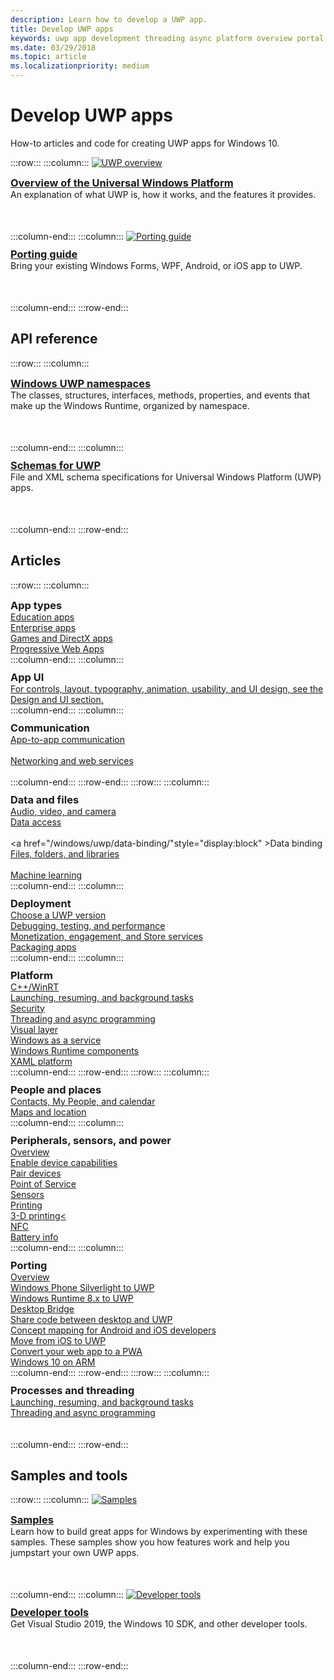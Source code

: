 ```yaml
---
description: Learn how to develop a UWP app.
title: Develop UWP apps
keywords: uwp app development threading async platform overview portal develop developers
ms.date: 03/29/2018
ms.topic: article
ms.localizationpriority: medium
---
```


# Develop UWP apps

How-to articles and code for creating UWP apps for Windows 10.

:::row:::
    :::column:::
        <a href="/windows/uwp/get-started/universal-application-platform-guide">
            <img src="https://docs.microsoft.com//media/hubs/windows/win_developer-uwp.svg" alt="UWP overview" />
        </a><br/>
        <h3 style="margin-top: 10px; margin-bottom: 0px"><a href="/windows/uwp/get-started/universal-application-platform-guide">Overview of the Universal Windows Platform</a></h3>
        <p style="margin-top: 0px; margin-bottom: 50px">An explanation of what UWP is, how it works, and the features it provides.</p>
    :::column-end:::
    :::column:::
        <a href="/windows/uwp/porting/index">
            <img src="https://docs.microsoft.com/media/illustrations/teams-fast-track.svg" alt="Porting guide" />
        </a><br/>
        <h3 style="margin-top: 10px; margin-bottom: 0px"><a href="/windows/uwp/porting/index">Porting guide</a></h3>
        <p style="margin-top: 0px; margin-bottom: 50px">Bring your existing Windows Forms, WPF, Android, or iOS app to UWP.</p>
    :::column-end:::
:::row-end:::

<!-- <ul class="panelContent cardsH" style="margin-left: 1px">
    <li>
        <a href="/windows/uwp/get-started/universal-application-platform-guide" style="display:block">
        <div class="cardSize">
            <div class="cardPadding">
                <div class="card">
                    <div class="cardImageOuter">
                        <div class="cardImage" style="background-color: #f2f2f2">                 
                            <img src="https://docs.microsoft.com//media/hubs/windows/win_developer-uwp.svg" alt="UWP overview"/>
                        </div>
                    </div>
                    <div class="cardText">
                        <h3>Overview of the Universal Windows Platform</h3>
                        <p>An explanation of what UWP is, how it works, and the features it provides.</p>
                    </div>
                </div>
            </div>
        </div>
        </a>
    </li>
    <li>
        <a href="/windows/uwp/porting/index" style="display:block">
        <div class="cardSize">
            <div class="cardPadding">
                <div class="card">
                    <div class="cardImageOuter">
                        <div class="cardImage" style="background-color: #f2f2f2">                
                            <img src="https://docs.microsoft.com/media/illustrations/teams-fast-track.svg" alt="Porting guide" />
                        </div>
                    </div>                
                    <div class="cardText">
                        <h3>Porting guide</h3>
                        <p>Bring your existing Windows Forms, WPF, Android, or iOS app to UWP. </p>
                    </div>
                </div>
            </div>
        </div>
        </a>
    </li>                 
</ul> -->

## API reference

:::row:::
    :::column:::
        <h3 style="margin-top: 10px; margin-bottom: 0px"><a href="/uwp/api">Windows UWP namespaces</a></h3>
        <p style="margin-top: 0px; margin-bottom: 50px">The classes, structures, interfaces, methods, properties, and events that make up the Windows Runtime, organized by namespace.</p>
    :::column-end:::
    :::column:::
        <h3 style="margin-top: 10px; margin-bottom: 0px"><a href="/uwp/schemas/">Schemas for UWP</a></h3>
        <p style="margin-top: 0px; margin-bottom: 50px">File and XML schema specifications for Universal Windows Platform (UWP) apps.</p>
    :::column-end:::
:::row-end:::

<!-- <ul class="panelContent cardsH" style="margin-left: 1px">
    <li>
        <a href="/uwp/api" style="display:block">
        <div class="cardSize">
            <div class="cardPadding">
                <div class="card">
                    <div class="cardText">
                        <h3>Windows UWP namespaces</h3>
                        <p>The classes, structures, interfaces, methods, properties, and events that make up the Windows Runtime, organized by namespace.</p>
                    </div>
                </div>
            </div>
        </div>
        </a>
    </li>
    <li>
        <a href="/uwp/schemas/" style="display:block">
        <div class="cardSize">
            <div class="cardPadding">
                <div class="card">
                    <div class="cardText">
                        <h3>Schemas for UWP</h3>
                        <p>File and XML schema specifications for Universal Windows Platform (UWP) apps. </p>
                    </div>
                </div>
            </div>
        </div>
        </a>
    </li>                 
</ul> -->

## Articles

:::row:::
    :::column:::
        <h3 style="margin-top: 10px; margin-bottom: 0px">App types</h3>
        <a href="/windows/uwp/apps-for-education/">Education apps</a><br/>
        <a href="/windows/uwp/enterprise/">Enterprise apps</a><br/>
        <a href="/windows/uwp/gaming/">Games and DirectX apps</a><br/>
        <a href="/microsoft-edge/progressive-web-apps">Progressive Web Apps</a><br/>
    :::column-end:::
    :::column:::
        <h3 style="margin-top: 10px; margin-bottom: 0px">App UI</h3>
        <a href="https://developer.microsoft.com/windows/apps/design">For controls, layout, typography, animation, usability, and UI design, see the Design and UI section.</a><br/>
    :::column-end:::
    :::column:::
        <h3 style="margin-top: 10px; margin-bottom: 0px">Communication</h3>
        <a style="display:block" href="/windows/uwp/app-to-app/">App-to-app communication</a><br/>
        <a style="display:block" href="/windows/uwp/networking/">Networking and web services</a><br/>
    :::column-end:::
:::row-end:::
:::row:::
    :::column:::
        <h3 style="margin-top: 10px; margin-bottom: 0px">Data and files</h3>
        <a href="/windows/uwp/audio-video-camera/">Audio, video, and camera</a><br/>
        <a href="/windows/uwp/data-access/" style="display:block" >Data access</a><br/>
        <a href="/windows/uwp/data-binding/"style="display:block" >Data binding</a><br/>
        <a href="/windows/uwp/files/" style="display:block" >Files, folders, and libraries</a><br/>
        <a href="/windows/uwp/machine-learning/">Machine learning</a><br/>
    :::column-end:::
    :::column:::
        <h3 style="margin-top: 10px; margin-bottom: 0px">Deployment</h3>
        <a href="/windows/uwp/updates-and-versions/choose-a-uwp-version">Choose a UWP version</a><br/>
        <a href="/windows/uwp/debug-test-perf/">Debugging, testing, and performance</a><br/>
        <a href="/windows/uwp/monetize/">Monetization, engagement, and Store services</a><br/>
        <a href="/windows/uwp/packaging/">Packaging apps</a><br/>
    :::column-end:::
    :::column:::
        <h3 style="margin-top: 10px; margin-bottom: 0px">Platform</h3>
        <a href="/windows/uwp/cpp-and-winrt-apis/">C++/WinRT</a><br/>
        <a href="/windows/uwp/launch-resume/">Launching, resuming, and background tasks</a><br/>
        <a href="/windows/uwp/security/">Security</a><br/>
        <a href="/windows/uwp/threading-async/">Threading and async programming</a><br/>
        <a href="/windows/uwp/composition/visual-layer">Visual layer</a><br/>
        <a href="/windows/uwp/updates-and-versions/application-development-for-windows-as-a-service">Windows as a service</a><br/>
        <a href="/windows/uwp/winrt-components/">Windows Runtime components</a><br/>
        <a href="/windows/uwp/xaml-platform/">XAML platform</a><br/>
    :::column-end:::
:::row-end:::
:::row:::
    :::column:::
        <h3 style="margin-top: 10px; margin-bottom: 0px">People and places</h3>
        <a href="/windows/uwp/contacts-and-calendar/">Contacts, My People, and calendar</a><br/>
        <a href="/windows/uwp/maps-and-location/">Maps and location</a><br/>
    :::column-end:::
    :::column:::
        <h3 style="margin-top: 10px; margin-bottom: 0px">Peripherals, sensors, and power</h3>
        <a href="/windows/uwp/contacts-and-calendar/">Overview</a><br/>
        <a href="/windows/uwp/devices-sensors/enable-device-capabilities">Enable device capabilities</a><br/>
        <a href="/windows/uwp/devices-sensors/pair-devices">Pair devices</a><br/>
        <a href="/windows/uwp/devices-sensors/point-of-service">Point of Service</a><br/>
        <a href="/windows/uwp/devices-sensors/sensors">Sensors</a><br/>
        <a href="/windows/uwp/devices-sensors/printing-and-scanning">Printing</a><br/>
        <a href="/windows/uwp/devices-sensors/3d-printing">3-D printing<</a><br/>
        <a href="/windows/uwp/devices-sensors/nfc">NFC</a><br/>
        <a href="/windows/uwp/devices-sensors/get-battery-info">Battery info</a><br/>
    :::column-end:::
    :::column:::
        <h3 style="margin-top: 10px; margin-bottom: 0px">Porting</h3>
        <a href="/windows/uwp/porting/">Overview</a><br/>
        <a href="/windows/uwp/porting/wpsl-to-uwp-root">Windows Phone Silverlight to UWP</a><br/>
        <a href="/windows/uwp/porting/w8x-to-uwp-root">Windows Runtime 8.x to UWP</a><br/>
        <a href="/windows/uwp/porting/desktop-to-uwp-root">Desktop Bridge</a><br/>
        <a href="/windows/uwp/porting/desktop-to-uwp-migrate">Share code between desktop and UWP</a><br/>
        <a href="/windows/uwp/porting/android-ios-uwp-map">Concept mapping for Android and iOS developers</a><br/>
        <a href="/windows/uwp/porting/ios-to-uwp-root">Move from iOS to UWP</a><br/>
        <a href="/microsoft-edge/progressive-web-apps">Convert your web app to a PWA</a><br/>
        <a href="/windows/uwp/porting/apps-on-arm">Windows 10 on ARM</a><br/>
    :::column-end:::
:::row-end:::
:::row:::
    :::column:::
        <h3 style="margin-top: 10px; margin-bottom: 0px">Processes and threading</h3>
        <a href="/windows/uwp/launch-resume/">Launching, resuming, and background tasks</a><br/>
        <a href="/windows/uwp/threading-async/">Threading and async programming</a><br/><br/><br/>
    :::column-end:::
:::row-end:::


 ## Samples and tools

 :::row:::
    :::column:::
        <a href="https://developer.microsoft.com/windows/samples">
            <img src="https://docs.microsoft.com/media/illustrations/sql-database-develop.svg" alt="Samples" />
        </a><br/>
        <h3 style="margin-top: 10px; margin-bottom: 0px"><a href="https://developer.microsoft.com/windows/samples">Samples</a></h3>
        <p style="margin-top: 0px; margin-bottom: 50px">Learn how to build great apps for Windows by experimenting with these samples. These samples show you how features work and help you jumpstart your own UWP apps.</p>
    :::column-end:::
    :::column:::
        <a href="https://developer.microsoft.com/windows/downloads">
            <img src="https://docs.microsoft.com/media/illustrations/sql-get-started-download.svg" alt="Developer tools" />
        </a><br/>
        <h3 style="margin-top: 10px; margin-bottom: 0px"><a href="https://developer.microsoft.com/windows/downloads">Developer tools</a></h3>
        <p style="margin-top: 0px; margin-bottom: 50px">Get Visual Studio 2019, the Windows 10 SDK, and other developer tools.</p>
    :::column-end:::
:::row-end:::
